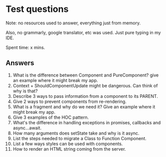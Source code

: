 # Test questions

Note: no resources used to answer, everything just from memory. 

Also, no grammarly, google translator, etc was used. Just pure typing in my IDE. 

Spent time: x mins.

## Answers

1. What is the difference between Component and PureComponent? give an
example where it might break my app. 
2. Context + ShouldComponentUpdate might be dangerous. Can think of
why is that? 
3. Describe 3 ways to pass information from a component to its PARENT. 
4. Give 2 ways to prevent components from re-rendering. 
5. What is a fragment and why do we need it? Give an example where it
might break my app. 
6. Give 3 examples of the HOC pattern. 
7. What's the difference in handling exceptions in promises, callbacks and
async...await. 
8. How many arguments does setState take and why is it async. 
9. List the steps needed to migrate a Class to Function Component. 
10. List a few ways styles can be used with components. 
11. How to render an HTML string coming from the server.
